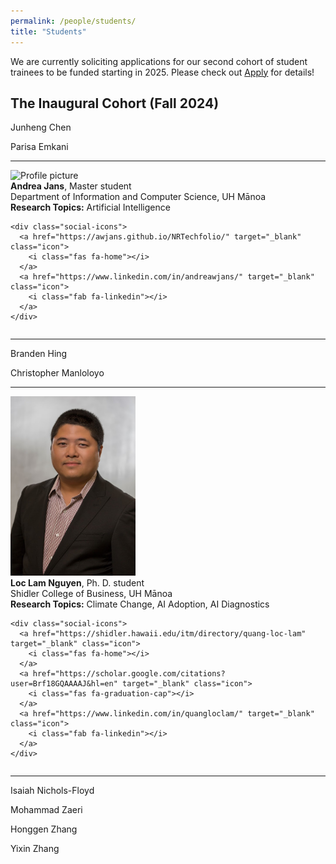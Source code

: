 ```yaml
---
permalink: /people/students/
title: "Students"
---
```


We are currently soliciting applications for our second cohort of student trainees to be funded starting in 2025.  Please check out [Apply](../apply/overview.md) for details!

## The Inaugural Cohort (Fall 2024)

Junheng Chen

Parisa Emkani

---

<div class="two-column">

  <div class="column image-column">
    <img src="/assets/images/profile-photos/Andrea_Jans.png" alt="Profile picture" style="max-width: 100%; width: 200px; height: auto;">
  </div>

  <div class="column text-column">
    <strong>Andrea Jans</strong>, Master student<br>
    Department of Information and Computer Science, UH Mānoa<br>
    <strong>Research Topics:</strong> Artificial Intelligence<br>

    <div class="social-icons">
      <a href="https://awjans.github.io/NRTechfolio/" target="_blank" class="icon">
        <i class="fas fa-home"></i>
      </a>
      <a href="https://www.linkedin.com/in/andreawjans/" target="_blank" class="icon">
        <i class="fab fa-linkedin"></i>
      </a>
    </div>

  </div>

</div>

---

Branden Hing

Christopher Manloloyo

---

<div class="two-column">

  <div class="column image-column">
    <img src="/assets/images/profile-photos/Loc.jpg" alt="Profile picture" style="max-width: 100%; width: 200px; height: auto;">
  </div>

  <div class="column text-column">
    <strong>Loc Lam Nguyen</strong>, Ph. D. student<br>
    Shidler College of Business, UH Mānoa<br>
    <strong>Research Topics:</strong> Climate Change, AI Adoption, AI Diagnostics<br>

    <div class="social-icons">
      <a href="https://shidler.hawaii.edu/itm/directory/quang-loc-lam" target="_blank" class="icon">
        <i class="fas fa-home"></i>
      </a>
      <a href="https://scholar.google.com/citations?user=Brf18GQAAAAJ&hl=en" target="_blank" class="icon">
        <i class="fas fa-graduation-cap"></i>
      </a>
      <a href="https://www.linkedin.com/in/quangloclam/" target="_blank" class="icon">
        <i class="fab fa-linkedin"></i>
      </a>
    </div>

  </div>

</div>

---

Isaiah Nichols-Floyd

Mohammad Zaeri

Honggen Zhang

Yixin Zhang
